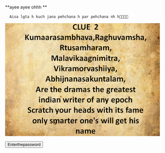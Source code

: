 **ayee ayee ohhh **
      
      Aisa lgta h kuch jana pehchana h par pehchana nh h🤔🤔🤔🤔









![](b.PNG)


<a href="https://linkenc.net/TYGTmAWyH23kpn0gF6RHDwMlqvVWK3-Bxoq3EA6XQ7NyWOh8m7qu810UowQdedTykYpyPAPJ0Pidvtivz-izWU0~k.YaXn1DA! "> <button>Enterthepassword</button></a>
